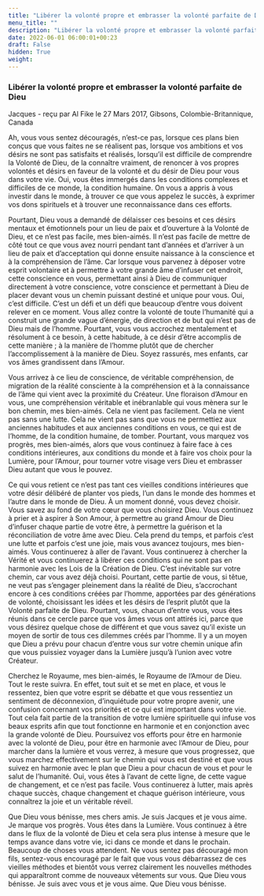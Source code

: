 ```yaml
---
title: "Libérer la volonté propre et embrasser la volonté parfaite de Dieu"
menu_title: ""
description: "Libérer la volonté propre et embrasser la volonté parfaite de Dieu"
date: 2022-06-01 06:00:01+00:23
draft: False
hidden: True
weight:
---
```

### Libérer la volonté propre et embrasser la volonté parfaite de Dieu

Jacques - reçu par Al Fike le 27 Mars 2017, Gibsons, Colombie-Britannique, Canada

Ah, vous vous sentez découragés, n’est-ce pas, lorsque ces plans bien conçus que vous faites ne se réalisent pas, lorsque vos ambitions et vos désirs ne sont pas satisfaits et réalisés, lorsqu’il est difficile de comprendre la Volonté de Dieu, de la connaître vraiment, de renoncer à vos propres volontés et désirs en faveur de la volonté et du désir de Dieu pour vous dans votre vie. Oui, vous êtes immergés dans les conditions complexes et difficiles de ce monde, la condition humaine. On vous a appris à vous investir dans le monde, à trouver ce que vous appelez le succès, à exprimer vos dons spirituels et à trouver une reconnaissance dans ces efforts.

Pourtant, Dieu vous a demandé de délaisser ces besoins et ces désirs mentaux et émotionnels pour un lieu de paix et d’ouverture à la Volonté de Dieu, et ce n’est pas facile, mes bien-aimés. Il n’est pas facile de mettre de côté tout ce que vous avez nourri pendant tant d’années et d’arriver à un lieu de paix et d’acceptation qui donne ensuite naissance à la conscience et à la compréhension de l’âme. Car lorsque vous parvenez à déposer votre esprit volontaire et à permettre à votre grande âme d’infuser cet endroit, cette conscience en vous, permettant ainsi à Dieu de communiquer directement à votre conscience, votre conscience et permettant à Dieu de placer devant vous un chemin puissant destiné et unique pour vous. Oui, c’est difficile. C’est un défi et un défi que beaucoup d’entre vous doivent relever en ce moment. Vous allez contre la volonté de toute l’humanité qui a construit une grande vague d’énergie, de direction et de but qui n’est pas de Dieu mais de l’homme. Pourtant, vous vous accrochez mentalement et résolument à ce besoin, à cette habitude, à ce désir d’être accomplis de cette manière ; à la manière de l’homme plutôt que de chercher l’accomplissement à la manière de Dieu. Soyez rassurés, mes enfants, car vos âmes grandissent dans l’Amour.

Vous arrivez à ce lieu de conscience, de véritable compréhension, de migration de la réalité consciente à la compréhension et à la connaissance de l’âme qui vient avec la proximité du Créateur. Une floraison d’Amour en vous, une compréhension véritable et inébranlable qui vous mènera sur le bon chemin, mes bien-aimés. Cela ne vient pas facilement. Cela ne vient pas sans une lutte. Cela ne vient pas sans que vous ne permettiez aux anciennes habitudes et aux anciennes conditions en vous, ce qui est de l’homme, de la condition humaine, de tomber. Pourtant, vous marquez vos progrès, mes bien-aimés, alors que vous continuez à faire face à ces conditions intérieures, aux conditions du monde et à faire vos choix pour la Lumière, pour l’Amour, pour tourner votre visage vers Dieu et embrasser Dieu autant que vous le pouvez.

Ce qui vous retient ce n’est pas tant ces vieilles conditions intérieures que votre désir délibéré de planter vos pieds, l’un dans le monde des hommes et l’autre dans le monde de Dieu. À un moment donné, vous devez choisir. Vous savez au fond de votre cœur que vous choisirez Dieu. Vous continuez à prier et à aspirer à Son Amour, à permettre au grand Amour de Dieu d’infuser chaque partie de votre être, à permettre la guérison et la réconciliation de votre âme avec Dieu. Cela prend du temps, et parfois c’est une lutte et parfois c’est une joie, mais vous avancez toujours, mes bien-aimés. Vous continuerez à aller de l’avant. Vous continuerez à chercher la Vérité et vous continuerez à libérer ces conditions qui ne sont pas en harmonie avec les Lois de la Création de Dieu. C’est inévitable sur votre chemin, car vous avez déjà choisi. Pourtant, cette partie de vous, si têtue, ne veut pas s’engager pleinement dans la réalité de Dieu, s’accrochant encore à ces conditions créées par l’homme, apportées par des générations de volonté, choisissant les idées et les désirs de l’esprit plutôt que la Volonté parfaite de Dieu. Pourtant, vous, chacun d’entre vous, vous êtes réunis dans ce cercle parce que vos âmes vous ont attirés ici, parce que vous désirez quelque chose de différent et que vous savez qu’il existe un moyen de sortir de tous ces dilemmes créés par l’homme. Il y a un moyen que Dieu a prévu pour chacun d’entre vous sur votre chemin unique afin que vous puissiez voyager dans la Lumière jusqu’à l’union avec votre Créateur.

Cherchez le Royaume, mes bien-aimés, le Royaume de l’Amour de Dieu. Tout le reste suivra. En effet, tout suit et se met en place, et vous le ressentez, bien que votre esprit se débatte et que vous ressentiez un sentiment de déconnexion, d’inquiétude pour votre propre avenir, une confusion concernant vos priorités et ce qui est important dans votre vie. Tout cela fait partie de la transition de votre lumière spirituelle qui infuse vos beaux esprits afin que tout fonctionne en harmonie et en conjonction avec la grande volonté de Dieu. Poursuivez vos efforts pour être en harmonie avec la volonté de Dieu, pour être en harmonie avec l’Amour de Dieu, pour marcher dans la lumière et vous verrez, à mesure que vous progressez, que vous marchez effectivement sur le chemin qui vous est destiné et que vous suivez en harmonie avec le plan que Dieu a pour chacun de vous et pour le salut de l’humanité. Oui, vous êtes à l’avant de cette ligne, de cette vague de changement, et ce n’est pas facile. Vous continuerez à lutter, mais après chaque succès, chaque changement et chaque guérison intérieure, vous connaîtrez la joie et un véritable réveil.

Que Dieu vous bénisse, mes chers amis. Je suis Jacques et je vous aime. Je marque vos progrès. Vous êtes dans la Lumière. Vous continuez à être dans le flux de la volonté de Dieu et cela sera plus intense à mesure que le temps avance dans votre vie, ici dans ce monde et dans le prochain. Beaucoup de choses vous attendent. Ne vous sentez pas découragé mon fils, sentez-vous encouragé par le fait que vous vous débarrassez de ces vieilles méthodes et bientôt vous verrez clairement les nouvelles méthodes qui apparaîtront comme de nouveaux vêtements sur vous. Que Dieu vous bénisse. Je suis avec vous et je vous aime. Que Dieu vous bénisse.



